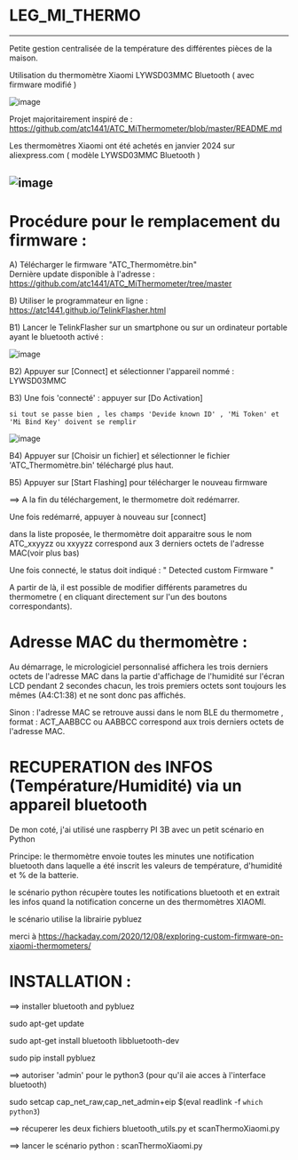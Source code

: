 # LEG_MI_THERMO
--------------------------------------------------
Petite gestion centralisée de la température des différentes pièces de la maison.

Utilisation du thermomètre Xiaomi LYWSD03MMC Bluetooth ( avec firmware modifié )

![image](https://github.com/legbruno2/LEG_MI_THERMO/assets/152851976/af1b1380-22df-42b6-a78d-fa6d2170fdc9)

Projet majoritairement inspiré de : https://github.com/atc1441/ATC_MiThermometer/blob/master/README.md

Les thermomètres Xiaomi ont été achetés en janvier 2024 sur aliexpress.com ( modèle LYWSD03MMC Bluetooth ) 

![image](https://github.com/legbruno2/LEG_MI_THERMO/assets/152851976/471e73b4-5d71-4dab-a208-8f77034073b1)
----------------------------------------------------
Procédure pour le remplacement du firmware :
=

A) Télécharger le firmware "ATC_Thermomètre.bin"  
   Dernière update disponible à l'adresse : https://github.com/atc1441/ATC_MiThermometer/tree/master

B) Utiliser le programmateur en ligne : https://atc1441.github.io/TelinkFlasher.html

B1) Lancer le TelinkFlasher sur un smartphone ou sur un ordinateur portable ayant le bluetooth activé :

![image](https://github.com/legbruno2/LEG_MI_THERMO/assets/152851976/e6bee399-cdb1-4539-b531-f7611412ab2e)

B2) Appuyer sur [Connect]  et sélectionner l'appareil nommé : LYWSD03MMC

B3) Une fois 'connecté' : appuyer sur [Do Activation]
    
    si tout se passe bien , les champs 'Devide known ID' , 'Mi Token' et 'Mi Bind Key' doivent se remplir
![image](https://github.com/legbruno2/LEG_MI_THERMO/assets/152851976/4e36ef82-ff20-4832-b72a-5eabbddeb217)

B4) Appuyer sur [Choisir un fichier]   et sélectionner le fichier 'ATC_Thermomètre.bin' téléchargé plus haut.

B5) Appuyer sur [Start Flashing] pour télécharger le nouveau firmware

==> A la fin du téléchargement, le thermometre doit redémarrer.

Une fois redémarré, appuyer à nouveau sur [connect]

dans la liste proposée, le thermomètre doit apparaitre sous le nom ATC_xxyyzz  ou xxyyzz correspond aux 3 derniers octets de l'adresse MAC(voir plus bas)

Une fois connecté, le status doit indiqué : " Detected custom Firmware "

A partir de là, il est possible de modifier différents parametres du thermometre ( en cliquant directement sur l'un des boutons correspondants).

Adresse MAC du thermomètre : 
=
Au démarrage, le micrologiciel personnalisé affichera les trois derniers octets de l'adresse MAC dans la partie d'affichage de l'humidité sur l'écran LCD pendant 2 secondes chacun, les trois premiers octets sont toujours les mêmes (A4:C1:38) et ne sont donc pas affichés. 

Sinon : l'adresse MAC se retrouve aussi dans le nom BLE du thermometre , format : ACT_AABBCC ou AABBCC correspond aux trois derniers octets de l'adresse MAC.

RECUPERATION des INFOS (Température/Humidité) via un appareil bluetooth 
=
De mon coté, j'ai utilisé une raspberry PI 3B avec un petit scénario en Python

Principe: le thermomètre envoie toutes les minutes une notification bluetooth dans laquelle a été inscrit les valeurs de température, d'humidité et % de la batterie.

le scénario python récupère toutes les notifications bluetooth et en extrait les infos quand la notification concerne un des thermomètres XIAOMI.

le scénario utilise la librairie pybluez

merci à https://hackaday.com/2020/12/08/exploring-custom-firmware-on-xiaomi-thermometers/

INSTALLATION :
=
==> installer bluetooth and pybluez

sudo apt-get update

sudo apt-get install bluetooth libbluetooth-dev

sudo pip install pybluez


==> autoriser 'admin' pour le python3  (pour qu'il aie acces à l'interface bluetooth)

sudo setcap cap_net_raw,cap_net_admin+eip $(eval readlink -f `which python3`)

==> récuperer les deux fichiers bluetooth_utils.py et scanThermoXiaomi.py

==> lancer le scénario python : scanThermoXiaomi.py
 
